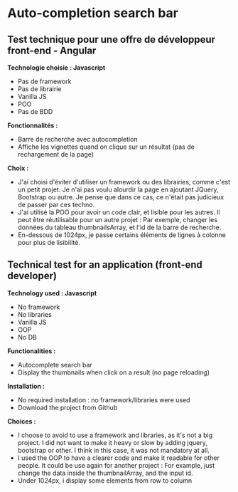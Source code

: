# Auto-completion search bar

## Test technique pour une offre de développeur front-end - Angular

**Technologie choisie : Javascript**

- Pas de framework
- Pas de librairie
- Vanilla JS
- POO
- Pas de BDD

**Fonctionnalités :**

- Barre de recherche avec autocompletion
- Affiche les vignettes quand on clique sur un résultat (pas de rechargement de la page)

**Choix :**

- J'ai choisi d'éviter d'utiliser un framework ou des librairies, comme c'est un petit projet.
Je n'ai pas voulu alourdir la page en ajoutant JQuery, Bootstrap ou autre. Je pense que dans ce cas, ce n'était pas judicieux de passer par ces techno.
- J'ai utilisé la POO pour avoir un code clair, et lisible pour les autres. Il peut être réutilisable pour un autre projet : Par exemple, changer les données du tableau thumbnailsArray, et l'id de la barre de recherche.
- En-dessous de 1024px, je passe certains éléments de lignes à colonne pour plus de lisibilité.


## Technical test for an application (front-end developer)

**Technology used : Javascript**

- No framework
- No libraries
- Vanilla JS
- OOP
- No DB

**Functionalities :**

- Autocomplete search bar
- Display the thumbnails when click on a result (no page reloading)

**Installation :** 

- No required installation : no framework/libraries were used
- Download the project from Github

**Choices :** 

- I choose to avoid to use a framework and libraries, as it's not a big project. I did not want to make it heavy or slow by adding jquery, bootstrap or other. I think in this case, it was not mandatory at all.
- I used the OOP to have a clearer code and make it readable for other people. It could be use again for another project : For example, just change the data inside the thumbnailArray, and the input id.
- Under 1024px, i display some elements from row to column
